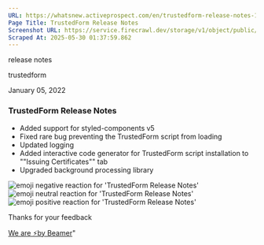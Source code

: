 ```yaml
---
URL: https://whatsnew.activeprospect.com/en/trustedform-release-notes-17A6oX59Pv
Page Title: TrustedForm Release Notes
Screenshot URL: https://service.firecrawl.dev/storage/v1/object/public/media/screenshot-e5dc708c-8e40-46d1-9455-c993073cdc5d.png
Scraped At: 2025-05-30 01:37:59.862
---
```

release notes





trustedform



January 05, 2022

### TrustedForm Release Notes

- Added support for styled-components v5
- Fixed rare bug preventing the TrustedForm script from loading
- Updated logging
- Added interactive code generator for TrustedForm script installation to ""Issuing Certificates"" tab
- Upgraded background processing library

![emoji negative reaction for 'TrustedForm Release Notes'](https://app.getbeamer.com/images/emojiNeg.svg)![emoji neutral reaction for 'TrustedForm Release Notes'](https://app.getbeamer.com/images/emojiNeut.svg)![emoji positive reaction for 'TrustedForm Release Notes'](https://app.getbeamer.com/images/emojiPos.svg)

Thanks for your feedback

[We are ⚡by Beamer](https://www.getbeamer.com/?ref=watermark_MErKJCnu12412_public&company=ActiveProspect&watermarkRef=powered&utm_term=MErKJCnu12412&utm_content=ActiveProspect&utm_source=standalone&utm_medium=footer&utm_campaign=powered)"

